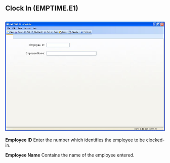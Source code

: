 ##  Clock In (EMPTIME.E1)

<PageHeader />

##

![](./EMPTIME-E1-1.jpg)

**Employee ID** Enter the number which identifies the employee to be clocked-
in.  
  
**Employee Name** Contains the name of the employee entered.  
  
  
<badge text= "Version 8.10.57" vertical="middle" />

<PageFooter />